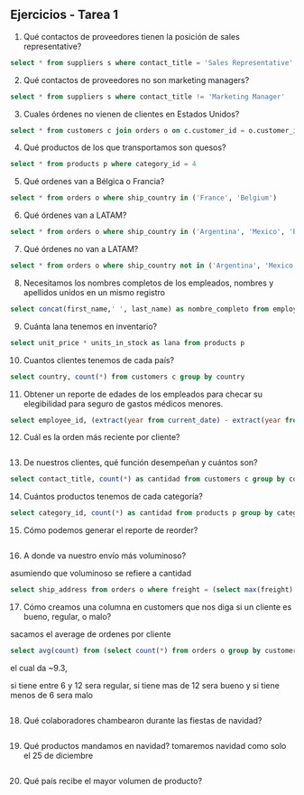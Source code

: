 ## Ejercicios - Tarea 1

1. Qué contactos de proveedores tienen la posición de sales representative?
~~~ sql
select * from suppliers s where contact_title = 'Sales Representative' 
~~~

2. Qué contactos de proveedores no son marketing managers?
~~~ sql 
select * from suppliers s where contact_title != 'Marketing Manager'  
~~~

3. Cuales órdenes no vienen de clientes en Estados Unidos?
~~~ sql 
select * from customers c join orders o on c.customer_id = o.customer_id where c.country != 'USA' 
~~~

4. Qué productos de los que transportamos son quesos?
~~~ sql 
select * from products p where category_id = 4
~~~

5. Qué ordenes van a Bélgica o Francia?
~~~ sql 
select * from orders o where ship_country in ('France', 'Belgium')
~~~

6. Qué órdenes van a LATAM?
~~~ sql 
select * from orders o where ship_country in ('Argentina', 'Mexico', 'Brazil', 'Venezuela')
~~~

7. Qué órdenes no van a LATAM?
~~~ sql 
select * from orders o where ship_country not in ('Argentina', 'Mexico', 'Brazil', 'Venezuela')
~~~

8. Necesitamos los nombres completos de los empleados, nombres y apellidos unidos en un mismo registro
~~~ sql 
select concat(first_name,' ', last_name) as nombre_completo from employees e
~~~

9. Cuánta lana tenemos en inventario?
~~~ sql 
select unit_price * units_in_stock as lana from products p
~~~

10. Cuantos clientes tenemos de cada país?
~~~ sql 
select country, count(*) from customers c group by country
~~~

11. Obtener un reporte de edades de los empleados para checar su elegibilidad para seguro de gastos médicos menores.
~~~ sql 
select employee_id, (extract(year from current_date) - extract(year from birth_date)) as years from employees e
~~~

12. Cuál es la orden más reciente por cliente?
~~~ sql 

~~~

13. De nuestros clientes, qué función desempeñan y cuántos son?
~~~ sql 
select contact_title, count(*) as cantidad from customers c group by contact_title 
~~~

14. Cuántos productos tenemos de cada categoría?
~~~ sql 
select category_id, count(*) as cantidad from products p group by category_id 
~~~

15. Cómo podemos generar el reporte de reorder?
~~~ sql 

~~~

16. A donde va nuestro envío más voluminoso?

asumiendo que voluminoso se refiere a cantidad
~~~ sql 
select ship_address from orders o where freight = (select max(freight) from orders)
~~~

17. Cómo creamos una columna en customers que nos diga si un cliente es bueno, regular, o malo?

sacamos el average de ordenes por cliente
~~~ sql 
select avg(count) from (select count(*) from orders o group by customer_id) as a
~~~
el cual da ~9.3,

si tiene entre 6 y 12 sera regular, si tiene mas de 12 sera bueno y si tiene menos de 6 sera malo
~~~ sql 

~~~
18. Qué colaboradores chambearon durante las fiestas de navidad?
~~~ sql 

~~~

19. Qué productos mandamos en navidad?
tomaremos navidad como solo el 25 de diciembre
~~~ sql 

~~~

20. Qué país recibe el mayor volumen de producto?
~~~ sql 

~~~
